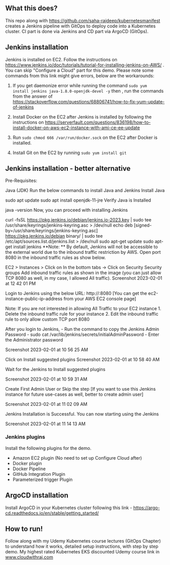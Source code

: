 ## What this does?
This repo along with https://github.com/saha-rajdeep/kubernetesmanifest creates a Jenkins pipeline with GitOps to deploy code into a Kubernetes cluster. CI part is done via Jenkins and CD part via ArgoCD (GitOps).

## Jenkins installation
Jenkins is installed on EC2. Follow the instructions on https://www.jenkins.io/doc/tutorials/tutorial-for-installing-jenkins-on-AWS/ . You can skip "Configure a Cloud" part for this demo. Please note some commands from this link might give errors, below are the workarounds:

1. If you get daemonize error while running the command `sudo yum install jenkins java-1.8.0-openjdk-devel -y` then , run the commands from the answer of https://stackoverflow.com/questions/68806741/how-to-fix-yum-update-of-jenkins

2. Install Docker on the EC2 after Jenkins is installed by following the instructions on https://serverfault.com/questions/836198/how-to-install-docker-on-aws-ec2-instance-with-ami-ce-ee-update

3. Run `sudo chmod 666 /var/run/docker.sock` on the EC2 after Docker is installed.

4. Install Git on the EC2 by running `sudo yum install git`

## Jenkins installation - better alternative
Pre-Requisites:

Java (JDK)
Run the below commands to install Java and Jenkins
Install Java

sudo apt update
sudo apt install openjdk-11-jre
Verify Java is Installed

java -version
Now, you can proceed with installing Jenkins

curl -fsSL https://pkg.jenkins.io/debian/jenkins.io-2023.key | sudo tee \
  /usr/share/keyrings/jenkins-keyring.asc > /dev/null
echo deb [signed-by=/usr/share/keyrings/jenkins-keyring.asc] \
  https://pkg.jenkins.io/debian binary/ | sudo tee \
  /etc/apt/sources.list.d/jenkins.list > /dev/null
sudo apt-get update
sudo apt-get install jenkins
**Note: ** By default, Jenkins will not be accessible to the external world due to the inbound traffic restriction by AWS. Open port 8080 in the inbound traffic rules as show below.

EC2 > Instances > Click on
In the bottom tabs -> Click on Security
Security groups
Add inbound traffic rules as shown in the image (you can just allow TCP 8080 as well, in my case, I allowed All traffic).
Screenshot 2023-02-01 at 12 42 01 PM

Login to Jenkins using the below URL:
http://:8080 [You can get the ec2-instance-public-ip-address from your AWS EC2 console page]

Note: If you are not interested in allowing All Traffic to your EC2 instance 1. Delete the inbound traffic rule for your instance 2. Edit the inbound traffic rule to only allow custom TCP port 8080

After you login to Jenkins, - Run the command to copy the Jenkins Admin Password - sudo cat /var/lib/jenkins/secrets/initialAdminPassword - Enter the Administrator password

Screenshot 2023-02-01 at 10 56 25 AM

Click on Install suggested plugins
Screenshot 2023-02-01 at 10 58 40 AM

Wait for the Jenkins to Install suggested plugins

Screenshot 2023-02-01 at 10 59 31 AM

Create First Admin User or Skip the step [If you want to use this Jenkins instance for future use-cases as well, better to create admin user]

Screenshot 2023-02-01 at 11 02 09 AM

Jenkins Installation is Successful. You can now starting using the Jenkins

Screenshot 2023-02-01 at 11 14 13 AM

### Jenkins plugins

Install the following plugins for the demo.
- Amazon EC2 plugin (No need to set up Configure Cloud after)
- Docker plugin  
- Docker Pipeline
- GitHub Integration Plugin
- Parameterized trigger Plugin

## ArgoCD installation 

Install ArgoCD in your Kubernetes cluster following this link - https://argo-cd.readthedocs.io/en/stable/getting_started/

## How to run!
Follow along with my Udemy Kubernetes course lectures (GitOps Chapter) to understand how it works, detailed setup instructions, with step by step demo. My highest rated Kubernetes EKS discounted Udemy course link in www.cloudwithraj.com
